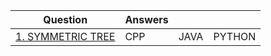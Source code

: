 |Question | Answers| | |
|-------------------------------------------------------------------|-----|-------|--------|
| [1. SYMMETRIC TREE](https://leetcode.com/problems/symmetric-tree/) | CPP | JAVA | PYTHON |
